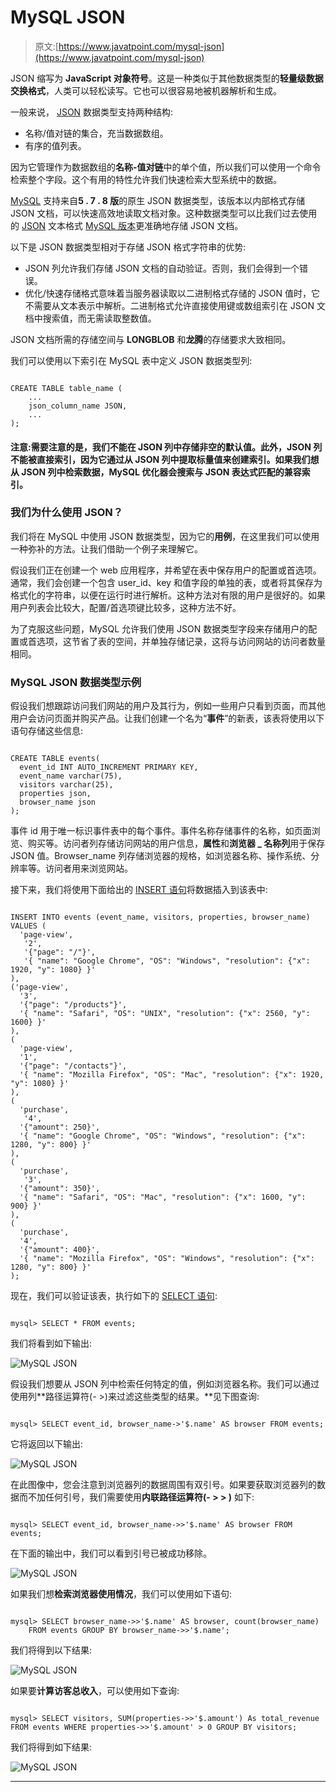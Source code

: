 # MySQL JSON

> 原文:[https://www.javatpoint.com/mysql-json](https://www.javatpoint.com/mysql-json)

JSON 缩写为 **JavaScript 对象符号**。这是一种类似于其他数据类型的**轻量级数据交换格式**，人类可以轻松读写。它也可以很容易地被机器解析和生成。

一般来说， [JSON](https://www.javatpoint.com/json-tutorial) 数据类型支持两种结构:

*   名称/值对链的集合，充当数据数组。
*   有序的值列表。

因为它管理作为数据数组的**名称-值对链**中的单个值，所以我们可以使用一个命令检索整个字段。这个有用的特性允许我们快速检索大型系统中的数据。

[MySQL](https://www.javatpoint.com/mysql-tutorial) 支持来自**5 . 7 . 8 版**的原生 JSON 数据类型，该版本以内部格式存储 JSON 文档，可以快速高效地读取文档对象。这种数据类型可以比我们过去使用的 [JSON](https://www.javatpoint.com/what-is-json) 文本格式 [MySQL 版本](https://www.javatpoint.com/mysql-versions)更准确地存储 JSON 文档。

以下是 JSON 数据类型相对于存储 JSON 格式字符串的优势:

*   JSON 列允许我们存储 JSON 文档的自动验证。否则，我们会得到一个错误。
*   优化/快速存储格式意味着当服务器读取以二进制格式存储的 JSON 值时，它不需要从文本表示中解析。二进制格式允许直接使用键或数组索引在 JSON 文档中搜索值，而无需读取整数值。

JSON 文档所需的存储空间与 **LONGBLOB** 和**龙腾**的存储要求大致相同。

我们可以使用以下索引在 MySQL 表中定义 JSON 数据类型列:

```

CREATE TABLE table_name (
    ...
    json_column_name JSON,
    ... 
);

```

#### 注意:需要注意的是，我们不能在 JSON 列中存储非空的默认值。此外，JSON 列不能被直接索引，因为它通过从 JSON 列中提取标量值来创建索引。如果我们想从 JSON 列中检索数据，MySQL 优化器会搜索与 JSON 表达式匹配的兼容索引。

### 我们为什么使用 JSON？

我们将在 MySQL 中使用 JSON 数据类型，因为它的**用例**，在这里我们可以使用一种弥补的方法。让我们借助一个例子来理解它。

假设我们正在创建一个 web 应用程序，并希望在表中保存用户的配置或首选项。通常，我们会创建一个包含 user_id、key 和值字段的单独的表，或者将其保存为格式化的字符串，以便在运行时进行解析。这种方法对有限的用户是很好的。如果用户列表会比较大，配置/首选项键比较多，这种方法不好。

为了克服这些问题，MySQL 允许我们使用 JSON 数据类型字段来存储用户的配置或首选项，这节省了表的空间，并单独存储记录，这将与访问网站的访问者数量相同。

### MySQL JSON 数据类型示例

假设我们想跟踪访问我们网站的用户及其行为，例如一些用户只看到页面，而其他用户会访问页面并购买产品。让我们创建一个名为“**事件**”的新表，该表将使用以下语句存储这些信息:

```

CREATE TABLE events( 
  event_id INT AUTO_INCREMENT PRIMARY KEY, 
  event_name varchar(75), 
  visitors varchar(25), 
  properties json, 
  browser_name json
);

```

事件 id 用于唯一标识事件表中的每个事件。事件名称存储事件的名称，如页面浏览、购买等。访问者列存储访问网站的用户信息，**属性**和**浏览器 _ 名称列**用于保存 JSON 值。Browser_name 列存储浏览器的规格，如浏览器名称、操作系统、分辨率等。访问者用来浏览网站。

接下来，我们将使用下面给出的 [INSERT 语句](https://www.javatpoint.com/mysql-insert)将数据插入到该表中:

```

INSERT INTO events (event_name, visitors, properties, browser_name) 
VALUES (
  'page-view', 
   '2',
   '{"page": "/"}',
   '{ "name": "Google Chrome", "OS": "Windows", "resolution": {"x": 1920, "y": 1080} }'
),
('page-view', 
  '3',
  '{"page": "/products"}',
  '{ "name": "Safari", "OS": "UNIX", "resolution": {"x": 2560, "y": 1600} }'
),
(
  'page-view', 
  '1',
  '{"page": "/contacts"}',
  '{ "name": "Mozilla Firefox", "OS": "Mac", "resolution": {"x": 1920, "y": 1080} }'
),
(
  'purchase', 
   '4',
  '{"amount": 250}',
  '{ "name": "Google Chrome", "OS": "Windows", "resolution": {"x": 1280, "y": 800} }'
),
(
  'purchase', 
   '3',
  '{"amount": 350}',
  '{ "name": "Safari", "OS": "Mac", "resolution": {"x": 1600, "y": 900} }'
),
(
  'purchase', 
  '4',
  '{"amount": 400}',
  '{ "name": "Mozilla Firefox", "OS": "Windows", "resolution": {"x": 1280, "y": 800} }'
);

```

现在，我们可以验证该表，执行如下的 [SELECT 语句](https://www.javatpoint.com/mysql-select):

```

mysql> SELECT * FROM events;

```

我们将看到如下输出:

![MySQL JSON](../Images/5a1e86e512d0b991587d179bb588fdb6.png)

假设我们想要从 JSON 列中检索任何特定的值，例如浏览器名称。我们可以通过使用列**路径运算符(- >)来过滤这些类型的结果。**见下图查询:

```

mysql> SELECT event_id, browser_name->'$.name' AS browser FROM events;

```

它将返回以下输出:

![MySQL JSON](../Images/44b4c7a5f1a25817a030b94d69703853.png)

在此图像中，您会注意到浏览器列的数据周围有双引号。如果要获取浏览器列的数据而不加任何引号，我们需要使用**内联路径运算符(- > > )** 如下:

```

mysql> SELECT event_id, browser_name->>'$.name' AS browser FROM events;

```

在下面的输出中，我们可以看到引号已被成功移除。

![MySQL JSON](../Images/aa87e176a72b02e8592837cb9bc7f928.png)

如果我们想**检索浏览器使用情况**，我们可以使用如下语句:

```

mysql> SELECT browser_name->>'$.name' AS browser, count(browser_name)
    FROM events GROUP BY browser_name->>'$.name';

```

我们将得到以下结果:

![MySQL JSON](../Images/e4e29452016b182a9fdf9b0c95b6960b.png)

如果要**计算访客总收入**，可以使用如下查询:

```

mysql> SELECT visitors, SUM(properties->>'$.amount') As total_revenue
FROM events WHERE properties->>'$.amount' > 0 GROUP BY visitors;

```

我们将得到如下结果:

![MySQL JSON](../Images/58ba122d6277d1bff03e68dee7d54c65.png)

* * *